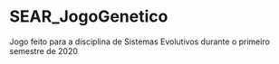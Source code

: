 # SEAR_JogoGenetico
Jogo feito para a disciplina de Sistemas Evolutivos durante o primeiro semestre de 2020

